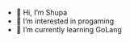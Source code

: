 - 👋 Hi, I’m Shupa
- 👀 I’m interested in progaming
- 🌱 I’m currently learning GoLang

<!---
shupa0325/shupa0325 is a ✨ special ✨ repository because its `README.md` (this file) appears on your GitHub profile.
You can click the Preview link to take a look at your changes.
--->
